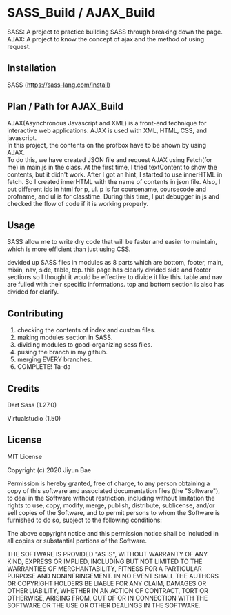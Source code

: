 
# SASS_Build / AJAX_Build

SASS: A project to practice building SASS through breaking down the page. <br>
AJAX: A project to know the concept of ajax and the method of using request.

## Installation

SASS (https://sass-lang.com/install)

## Plan / Path for AJAX_Build

AJAX(Asynchronous Javascript and XML) is a front-end technique for interactive web applications. AJAX is used with XML, HTML, CSS, and javascript. <br>
In this project, the contents on the profbox have to be shown by using AJAX. <br>
To do this, we have created JSON file and request AJAX using Fetch(for me) in main.js in the class. At the first time, I tried textContent to show the contents, but it didn't work. After I got an hint, I started to use innerHTML in fetch. So I created innerHTML with the name of contents in json file. Also, I put different ids in html for p, ul. p is for coursename, coursecode and profname, and ul is for classtime. During this time, I put debugger in js and checked the flow of code if it is working properly. 

## Usage

SASS allow me to write dry code that will be faster and easier to maintain, which is more efficient than just using CSS. 

devided up SASS files in modules as 8 parts which are bottom, footer, main, mixin, nav, side, table, top. 
this page has clearly divided side and footer sections so I thought it would be effective to divide it like this.
table and nav are fulled with their specific informations.
top and bottom section is also has divided for clarify.

## Contributing

1. checking the contents of index and custom files. 
2. making modules section in SASS.
3. dividing modules to good-organizing scss files.
4. pusing the branch in my github.
5. merging EVERY branches.
6. COMPLETE! Ta-da

## Credits

Dart Sass (1.27.0)

Virtualstudio (1.50)

## License

MIT License

Copyright (c) 2020 Jiyun Bae

Permission is hereby granted, free of charge, to any person obtaining a copy
of this software and associated documentation files (the "Software"), to deal
in the Software without restriction, including without limitation the rights
to use, copy, modify, merge, publish, distribute, sublicense, and/or sell
copies of the Software, and to permit persons to whom the Software is
furnished to do so, subject to the following conditions:

The above copyright notice and this permission notice shall be included in all
copies or substantial portions of the Software.

THE SOFTWARE IS PROVIDED "AS IS", WITHOUT WARRANTY OF ANY KIND, EXPRESS OR
IMPLIED, INCLUDING BUT NOT LIMITED TO THE WARRANTIES OF MERCHANTABILITY,
FITNESS FOR A PARTICULAR PURPOSE AND NONINFRINGEMENT. IN NO EVENT SHALL THE
AUTHORS OR COPYRIGHT HOLDERS BE LIABLE FOR ANY CLAIM, DAMAGES OR OTHER
LIABILITY, WHETHER IN AN ACTION OF CONTRACT, TORT OR OTHERWISE, ARISING FROM,
OUT OF OR IN CONNECTION WITH THE SOFTWARE OR THE USE OR OTHER DEALINGS IN THE
SOFTWARE.
